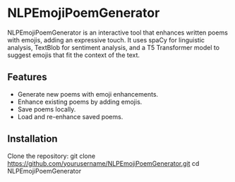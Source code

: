 
# NLPEmojiPoemGenerator

NLPEmojiPoemGenerator is an interactive tool that enhances written poems with emojis, adding an expressive touch. It uses spaCy for linguistic analysis, TextBlob for sentiment analysis, and a T5 Transformer model to suggest emojis that fit the context of the text.

## Features

- Generate new poems with emoji enhancements.
- Enhance existing poems by adding emojis.
- Save poems locally.
- Load and re-enhance saved poems.

## Installation

Clone the repository:
git clone https://github.com/yourusername/NLPEmojiPoemGenerator.git
cd NLPEmojiPoemGenerator
